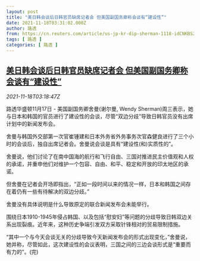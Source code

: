 ```yaml
---
layout: post
title: "美日韩会谈后日韩官员缺席记者会 但美国副国务卿称会谈有“建设性”"
date: 2021-11-18T03:31:02.000Z
author: 路透
from: https://cn.reuters.com/article/us-jp-kr-dip-sherman-1118-idCNKBS2I307Z
tags: [ 路透 ]
categories: [ 路透 ]
---
```

<!--1637206262000-->
[美日韩会谈后日韩官员缺席记者会 但美国副国务卿称会谈有“建设性”](https://cn.reuters.com/article/us-jp-kr-dip-sherman-1118-idCNKBS2I307Z)
------

<div>
<div><i>2021-11-18T03:18:47Z</i></div><p>路透华盛顿11月17日 - 美国副国务卿舍曼(谢尔曼, Wendy Sherman)周三表示，她与日本和韩国的官员进行了建设性的会谈，尽管“双边分歧”导致日韩官员没有出席计划中的新闻发布会。</p><p>舍曼与韩国外交部第一次官崔锺建和日本外务省外务事务次官森健良进行了三个小时的会谈后，独自出席记者会。舍曼说会谈是具有“建设性(和)实质性的”。</p><p>舍曼说，他们讨论了在南中国海的航行和飞行自由、三国对推进民主价值观和人权的承诺，并重申他们对维护一个包容、自由、和平、稳定和开放的印太地区的承诺。</p><p>但舍曼在记者会开场即指出，“正如一段时间以来的情况一样，日本和韩国之间存在着仍有一些有待解决的双边分歧。”</p><p>舍曼没有具体说明是什么导致原定的联合新闻发布会未能举行。</p><p>围绕日本1910-1945年侵占韩国、以及包括“慰安妇”等问题的分歧导致日韩双边关系出现裂痕。近年来，这种历史争端引发双方采取针锋相对的贸易限制措施。</p><p>“其中一个与今天会谈无关的分歧导致今天新闻发布会的形式出现变化，”舍曼说，她并称，尽管如此，这次建设性的会议表明，三国之间的三边会谈形式是“重要而有力的”。(完)</p>
</div>
